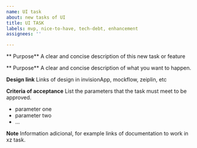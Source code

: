 ```yaml
---
name: UI task
about: new tasks of UI
title: UI TASK
labels: mvp, nice-to-have, tech-debt, enhancement
assignees: ''

---
```


** Purpose**
A clear and concise description of this new task or feature

** Purpose**
A clear and concise description of what you want to happen.

**Design link**
Links of design in invisionApp, mockflow, zeiplin, etc

**Criteria of acceptance**
List the parameters that the task must meet to be approved.
- parameter one
- parameter two
- ...

**Note**
Information adicional,  for example links of documentation to work in xz task.
